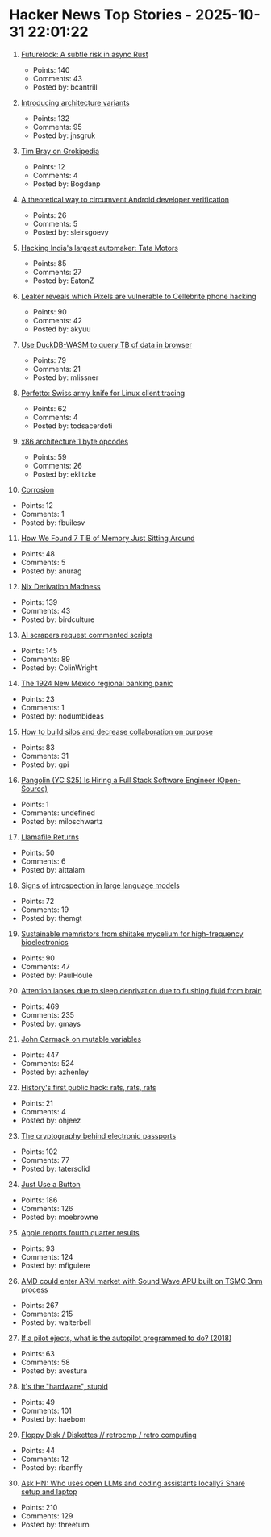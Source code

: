 # Hacker News Top Stories - 2025-10-31 22:01:22

1. [Futurelock: A subtle risk in async Rust](https://rfd.shared.oxide.computer/rfd/0609)
   - Points: 140
   - Comments: 43
   - Posted by: bcantrill

2. [Introducing architecture variants](https://discourse.ubuntu.com/t/introducing-architecture-variants-amd64v3-now-available-in-ubuntu-25-10/71312)
   - Points: 132
   - Comments: 95
   - Posted by: jnsgruk

3. [Tim Bray on Grokipedia](https://www.tbray.org/ongoing/When/202x/2025/10/28/Grokipedia)
   - Points: 12
   - Comments: 4
   - Posted by: Bogdanp

4. [A theoretical way to circumvent Android developer verification](https://enaix.github.io/2025/10/30/developer-verification.html)
   - Points: 26
   - Comments: 5
   - Posted by: sleirsgoevy

5. [Hacking India's largest automaker: Tata Motors](https://eaton-works.com/2025/10/28/tata-motors-hack/)
   - Points: 85
   - Comments: 27
   - Posted by: EatonZ

6. [Leaker reveals which Pixels are vulnerable to Cellebrite phone hacking](https://arstechnica.com/gadgets/2025/10/leaker-reveals-which-pixels-are-vulnerable-to-cellebrite-phone-hacking/)
   - Points: 90
   - Comments: 42
   - Posted by: akyuu

7. [Use DuckDB-WASM to query TB of data in browser](https://lil.law.harvard.edu/blog/2025/10/24/rethinking-data-discovery-for-libraries-and-digital-humanities/)
   - Points: 79
   - Comments: 21
   - Posted by: mlissner

8. [Perfetto: Swiss army knife for Linux client tracing](https://lalitm.com/perfetto-swiss-army-knife/)
   - Points: 62
   - Comments: 4
   - Posted by: todsacerdoti

9. [x86 architecture 1 byte opcodes](https://www.sandpile.org/x86/opc_1.htm)
   - Points: 59
   - Comments: 26
   - Posted by: eklitzke

10. [Corrosion](https://fly.io/blog/corrosion/)
   - Points: 12
   - Comments: 1
   - Posted by: fbuilesv

11. [How We Found 7 TiB of Memory Just Sitting Around](https://render.com/blog/how-we-found-7-tib-of-memory-just-sitting-around)
   - Points: 48
   - Comments: 5
   - Posted by: anurag

12. [Nix Derivation Madness](https://fzakaria.com/2025/10/29/nix-derivation-madness)
   - Points: 139
   - Comments: 43
   - Posted by: birdculture

13. [AI scrapers request commented scripts](https://cryptography.dog/blog/AI-scrapers-request-commented-scripts/)
   - Points: 145
   - Comments: 89
   - Posted by: ColinWright

14. [The 1924 New Mexico regional banking panic](https://nodumbideas.com/p/labor-day-special-the-1924-new-mexico)
   - Points: 23
   - Comments: 1
   - Posted by: nodumbideas

15. [How to build silos and decrease collaboration on purpose](https://www.rubick.com/how-to-build-silos-and-decrease-collaboration/)
   - Points: 83
   - Comments: 31
   - Posted by: gpi

16. [Pangolin (YC S25) Is Hiring a Full Stack Software Engineer (Open-Source)](https://docs.pangolin.net/careers/software-engineer-full-stack)
   - Points: 1
   - Comments: undefined
   - Posted by: miloschwartz

17. [Llamafile Returns](https://blog.mozilla.ai/llamafile-returns/)
   - Points: 50
   - Comments: 6
   - Posted by: aittalam

18. [Signs of introspection in large language models](https://www.anthropic.com/research/introspection)
   - Points: 72
   - Comments: 19
   - Posted by: themgt

19. [Sustainable memristors from shiitake mycelium for high-frequency bioelectronics](https://journals.plos.org/plosone/article?id=10.1371/journal.pone.0328965)
   - Points: 90
   - Comments: 47
   - Posted by: PaulHoule

20. [Attention lapses due to sleep deprivation due to flushing fluid from brain](https://news.mit.edu/2025/your-brain-without-sleep-1029)
   - Points: 469
   - Comments: 235
   - Posted by: gmays

21. [John Carmack on mutable variables](https://twitter.com/id_aa_carmack/status/1983593511703474196)
   - Points: 447
   - Comments: 524
   - Posted by: azhenley

22. [History's first public hack: rats, rats, rats](https://www.rigb.org/explore-science/explore/blog/historys-first-public-hack-rats-rats-rats)
   - Points: 21
   - Comments: 4
   - Posted by: ohjeez

23. [The cryptography behind electronic passports](https://blog.trailofbits.com/2025/10/31/the-cryptography-behind-electronic-passports/)
   - Points: 102
   - Comments: 77
   - Posted by: tatersolid

24. [Just Use a Button](https://gomakethings.com/just-use-a-button/)
   - Points: 186
   - Comments: 126
   - Posted by: moebrowne

25. [Apple reports fourth quarter results](https://www.apple.com/newsroom/2025/10/apple-reports-fourth-quarter-results/)
   - Points: 93
   - Comments: 124
   - Posted by: mfiguiere

26. [AMD could enter ARM market with Sound Wave APU built on TSMC 3nm process](https://www.guru3d.com/story/amd-enters-arm-market-with-sound-wave-apu-built-on-tsmc-3nm-process/)
   - Points: 267
   - Comments: 215
   - Posted by: walterbell

27. [If a pilot ejects, what is the autopilot programmed to do? (2018)](https://aviation.stackexchange.com/questions/52862/if-a-pilot-ejects-what-is-the-autopilot-programmed-to-do)
   - Points: 63
   - Comments: 58
   - Posted by: avestura

28. [It's the "hardware", stupid](https://haebom.dev/archive?post=4w67rj24q76nrm5yq8ep)
   - Points: 49
   - Comments: 101
   - Posted by: haebom

29. [Floppy Disk / Diskettes // retrocmp / retro computing](https://retrocmp.de/fdd/diskette/diskette.htm)
   - Points: 44
   - Comments: 12
   - Posted by: rbanffy

30. [Ask HN: Who uses open LLMs and coding assistants locally? Share setup and laptop](undefined)
   - Points: 210
   - Comments: 129
   - Posted by: threeturn

